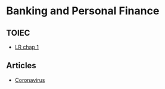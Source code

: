 # Banking and Personal Finance

## TOIEC

* [LR chap 1](lrch_01)

## Articles

* [Coronavirus](sixoclocknews_20200120_coronavirus)

